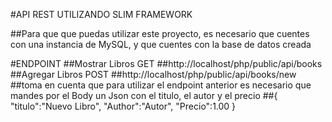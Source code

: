#API REST UTILIZANDO SLIM FRAMEWORK 

##Para que que puedas utilizar este proyecto, es necesario que cuentes con una instancia de MySQL, y que cuentes con la base de datos creada



#ENDPOINT 
##Mostrar Libros GET
##http://localhost/php/public/api/books
##Agregar Libros POST
##http://localhost/php/public/api/books/new
##toma en cuenta que para utilizar el endpoint anterior es necesario que mandes por el Body un Json con el titulo, el autor y el precio
##{
  "titulo":"Nuevo Libro",
  "Author":"Autor",
  "Precio":1.00
}
